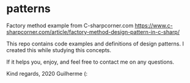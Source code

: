 # patterns
Factory method example from C-sharpcorner.com https://www.c-sharpcorner.com/article/factory-method-design-pattern-in-c-sharp/

This repo contains code examples and definitions of design patterns.
I created this while studying this concepts.

If it helps you, enjoy, and feel free to contact me on any questions.

Kind regards,
2020 Guilherme (:
